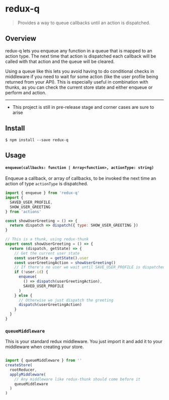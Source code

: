 # redux-q

> Provides a way to queue callbacks until an action is dispatched.


## Overview

redux-q lets you enqueue any function in a queue that is mapped to an action type. The next time that action is dispatched each callback will be called
with that action and the queue will be cleared.

Using a queue like this lets you avoid having to do conditional checks
in middleware if you need to wait for some action (like the user profile being returned from your API). This is especially useful in combination with thunks,
as you can check the current store state and either enqueue or perform
and action.
___

* This project is still in pre-release stage and corner cases are sure to arise

## Install

```
$ npm install --save redux-q
```

## Usage


#### `enqueue(callbacks: function | Array<function>, actionType: string)`

Enqueue a callback, or array of callbacks, to be invoked the next time an action of type `actionType` is dispatched.

```js
import { enqueue } from 'redux-q'
import {
  SAVED_USER_PROFILE,
  SHOW_USER_GREETING
} from 'actions'

const showUserGreeting = () => {
  return dispatch => dispatch({ type: SHOW_USER_GREETING })
}

// This is a thunk, using redux-thunk
export const showUserGreeting = () => {
  return (dispatch, getState) => {
    // Get the current user state
    const userState = getState().user
    const userGreetingAction = showUserGreeting()
    // If there's no user we wait until SAVE_USER_PROFILE is dispatched
    if (!user.id) {
      enqueue(
        () => dispatch(userGreetingAction),
        SAVED_USER_PROFILE
      )
    } else {
      // Otherwise we just dispatch the greeting
      dispatch(userGreetingAction)
    }
  }
}

```

### `queueMiddleware`

This is your standard redux middleware. You just import it and add it to your
middleware when creating your store.

```js

import { queueMiddleware } from ''
createStore(
  rootReducer,
  applyMiddleware(
    // Any middleware like redux-thunk should come before it
    queueMiddleware
  )
)
